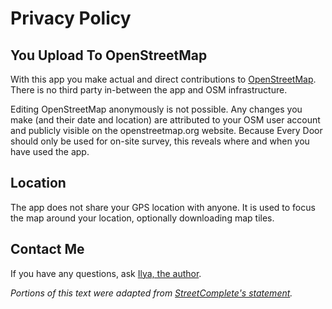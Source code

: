 # Privacy Policy

## You Upload To OpenStreetMap

With this app you make actual and direct
contributions to [OpenStreetMap](https://www.openstreetmap.org).
There is no third party in-between the app and OSM infrastructure.

Editing OpenStreetMap anonymously is not possible. Any changes you make
(and their date and location) are attributed to your OSM user account
and publicly visible on the openstreetmap.org website. Because Every Door
should only be used for on-site survey, this reveals where and when you have used the app.

## Location

The app does not share your GPS location with anyone.
It is used to focus the map around your location, optionally downloading map tiles. 

## Contact Me

If you have any questions, ask [Ilya, the author](mailto:ilya@zverev.info).

_Portions of this text were adapted from [StreetComplete's statement](https://www.westnordost.de/streetcomplete/privacy.html)._
